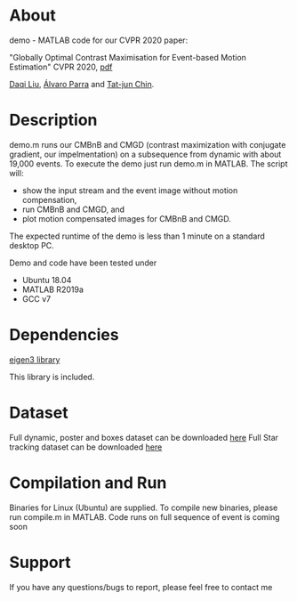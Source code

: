 # About
demo - MATLAB code for our CVPR 2020 paper:

"Globally Optimal Contrast Maximisation for Event-based Motion Estimation" CVPR 2020, [pdf](https://arxiv.org/abs/2002.10686)

[Daqi Liu](https://sites.google.com/view/daqiliu/home), [Álvaro Parra](https://cs.adelaide.edu.au/~aparra/) and [Tat-jun Chin](https://cs.adelaide.edu.au/~tjchin/doku.php?id=start).

# Description
demo.m runs our CMBnB and CMGD (contrast maximization with conjugate gradient, our impelmentation) on a subsequence from dynamic with about 19,000 
events. To execute the demo just run demo.m in MATLAB. The script will:
* show the input stream and the event image without motion compensation,
* run CMBnB and CMGD, and
* plot motion compensated images for CMBnB and CMGD.

The expected runtime of the demo is less than 1 minute on a standard 
desktop PC.

Demo and code have been tested under
* Ubuntu 18.04
* MATLAB R2019a
* GCC v7

# Dependencies
[eigen3 library](http://eigen.tuxfamily.org/index.php?title=Main_Page)

This library is included.

# Dataset 
Full dynamic, poster and boxes dataset can be downloaded [here](http://rpg.ifi.uzh.ch/davis_data.html)
Full Star tracking dataset can be downloaded [here](https://cs.adelaide.edu.au/~tjchin/startracking/)

# Compilation and Run

Binaries for Linux (Ubuntu) are supplied. To compile new binaries, please
run compile.m in MATLAB. 
Code runs on full sequence of event is coming soon

# Support
If you have any questions/bugs to report, please feel free to contact me
